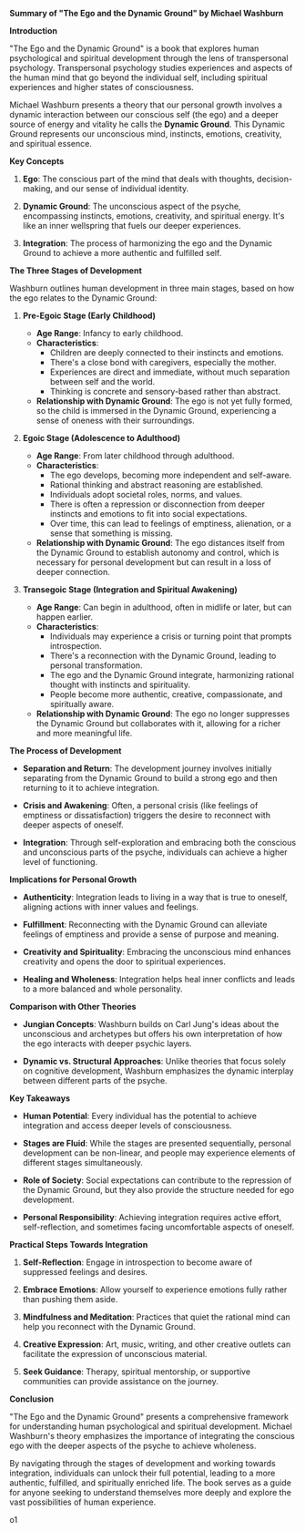 **Summary of "The Ego and the Dynamic Ground" by Michael Washburn**

**Introduction**

"The Ego and the Dynamic Ground" is a book that explores human psychological and spiritual development through the lens of transpersonal psychology. Transpersonal psychology studies experiences and aspects of the human mind that go beyond the individual self, including spiritual experiences and higher states of consciousness.

Michael Washburn presents a theory that our personal growth involves a dynamic interaction between our conscious self (the ego) and a deeper source of energy and vitality he calls the **Dynamic Ground**. This Dynamic Ground represents our unconscious mind, instincts, emotions, creativity, and spiritual essence.

**Key Concepts**

1. **Ego**: The conscious part of the mind that deals with thoughts, decision-making, and our sense of individual identity.
    
2. **Dynamic Ground**: The unconscious aspect of the psyche, encompassing instincts, emotions, creativity, and spiritual energy. It's like an inner wellspring that fuels our deeper experiences.
    
3. **Integration**: The process of harmonizing the ego and the Dynamic Ground to achieve a more authentic and fulfilled self.
    

**The Three Stages of Development**

Washburn outlines human development in three main stages, based on how the ego relates to the Dynamic Ground:

1. **Pre-Egoic Stage (Early Childhood)**
    
    - **Age Range**: Infancy to early childhood.
    - **Characteristics**:
        - Children are deeply connected to their instincts and emotions.
        - There's a close bond with caregivers, especially the mother.
        - Experiences are direct and immediate, without much separation between self and the world.
        - Thinking is concrete and sensory-based rather than abstract.
    - **Relationship with Dynamic Ground**: The ego is not yet fully formed, so the child is immersed in the Dynamic Ground, experiencing a sense of oneness with their surroundings.
2. **Egoic Stage (Adolescence to Adulthood)**
    
    - **Age Range**: From later childhood through adulthood.
    - **Characteristics**:
        - The ego develops, becoming more independent and self-aware.
        - Rational thinking and abstract reasoning are established.
        - Individuals adopt societal roles, norms, and values.
        - There is often a repression or disconnection from deeper instincts and emotions to fit into social expectations.
        - Over time, this can lead to feelings of emptiness, alienation, or a sense that something is missing.
    - **Relationship with Dynamic Ground**: The ego distances itself from the Dynamic Ground to establish autonomy and control, which is necessary for personal development but can result in a loss of deeper connection.
3. **Transegoic Stage (Integration and Spiritual Awakening)**
    
    - **Age Range**: Can begin in adulthood, often in midlife or later, but can happen earlier.
    - **Characteristics**:
        - Individuals may experience a crisis or turning point that prompts introspection.
        - There's a reconnection with the Dynamic Ground, leading to personal transformation.
        - The ego and the Dynamic Ground integrate, harmonizing rational thought with instincts and spirituality.
        - People become more authentic, creative, compassionate, and spiritually aware.
    - **Relationship with Dynamic Ground**: The ego no longer suppresses the Dynamic Ground but collaborates with it, allowing for a richer and more meaningful life.

**The Process of Development**

- **Separation and Return**: The development journey involves initially separating from the Dynamic Ground to build a strong ego and then returning to it to achieve integration.
    
- **Crisis and Awakening**: Often, a personal crisis (like feelings of emptiness or dissatisfaction) triggers the desire to reconnect with deeper aspects of oneself.
    
- **Integration**: Through self-exploration and embracing both the conscious and unconscious parts of the psyche, individuals can achieve a higher level of functioning.
    

**Implications for Personal Growth**

- **Authenticity**: Integration leads to living in a way that is true to oneself, aligning actions with inner values and feelings.
    
- **Fulfillment**: Reconnecting with the Dynamic Ground can alleviate feelings of emptiness and provide a sense of purpose and meaning.
    
- **Creativity and Spirituality**: Embracing the unconscious mind enhances creativity and opens the door to spiritual experiences.
    
- **Healing and Wholeness**: Integration helps heal inner conflicts and leads to a more balanced and whole personality.
    

**Comparison with Other Theories**

- **Jungian Concepts**: Washburn builds on Carl Jung's ideas about the unconscious and archetypes but offers his own interpretation of how the ego interacts with deeper psychic layers.
    
- **Dynamic vs. Structural Approaches**: Unlike theories that focus solely on cognitive development, Washburn emphasizes the dynamic interplay between different parts of the psyche.
    

**Key Takeaways**

- **Human Potential**: Every individual has the potential to achieve integration and access deeper levels of consciousness.
    
- **Stages are Fluid**: While the stages are presented sequentially, personal development can be non-linear, and people may experience elements of different stages simultaneously.
    
- **Role of Society**: Social expectations can contribute to the repression of the Dynamic Ground, but they also provide the structure needed for ego development.
    
- **Personal Responsibility**: Achieving integration requires active effort, self-reflection, and sometimes facing uncomfortable aspects of oneself.
    

**Practical Steps Towards Integration**

1. **Self-Reflection**: Engage in introspection to become aware of suppressed feelings and desires.
    
2. **Embrace Emotions**: Allow yourself to experience emotions fully rather than pushing them aside.
    
3. **Mindfulness and Meditation**: Practices that quiet the rational mind can help you reconnect with the Dynamic Ground.
    
4. **Creative Expression**: Art, music, writing, and other creative outlets can facilitate the expression of unconscious material.
    
5. **Seek Guidance**: Therapy, spiritual mentorship, or supportive communities can provide assistance on the journey.
    

**Conclusion**

"The Ego and the Dynamic Ground" presents a comprehensive framework for understanding human psychological and spiritual development. Michael Washburn's theory emphasizes the importance of integrating the conscious ego with the deeper aspects of the psyche to achieve wholeness.

By navigating through the stages of development and working towards integration, individuals can unlock their full potential, leading to a more authentic, fulfilled, and spiritually enriched life. The book serves as a guide for anyone seeking to understand themselves more deeply and explore the vast possibilities of human experience.

o1